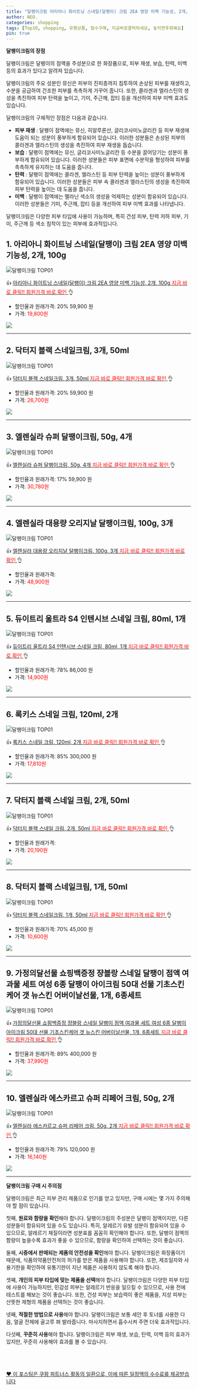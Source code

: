```yaml
---
title: "달팽이크림 아리아니 화이트닝 스네일(달팽이) 크림 2EA 영양 미백 기능성, 2개, 100g 필수 필요 추천 제품 비교 최저 가격 비교 장점 구매 후기 구매평"
author: NEO.
categories: shopping
tags: [Top10, shopping, 유행상품, 필수구매, 지금바로클릭하세요, 놓치면후회해요]
pin: true
---
```

**달팽이크림의 장점**

달팽이크림은 달팽이의 점액을 주성분으로 한 화장품으로, 피부 재생, 보습, 탄력, 미백 등의 효과가 있다고 알려져 있습니다.

달팽이크림의 주요 성분인 뮤신은 피부의 진피층까지 침투하여 손상된 피부를 재생하고, 수분을 공급하여 건조한 피부를 촉촉하게 가꾸어 줍니다. 또한, 콜라겐과 엘라스틴의 생성을 촉진하여 피부 탄력을 높이고, 기미, 주근깨, 잡티 등을 개선하여 피부 미백 효과도 있습니다.

달팽이크림의 구체적인 장점은 다음과 같습니다.

* **피부 재생** : 달팽이 점액에는 뮤신, 히알루론산, 글리코사미노글리칸 등 피부 재생에 도움이 되는 성분이 풍부하게 함유되어 있습니다. 이러한 성분들은 손상된 피부의 콜라겐과 엘라스틴의 생성을 촉진하여 피부 재생을 돕습니다.
* **보습** : 달팽이 점액에는 뮤신, 글리코사미노글리칸 등 수분을 끌어당기는 성분이 풍부하게 함유되어 있습니다. 이러한 성분들은 피부 표면에 수분막을 형성하여 피부를 촉촉하게 유지하는 데 도움을 줍니다.
* **탄력** : 달팽이 점액에는 콜라겐, 엘라스틴 등 피부 탄력을 높이는 성분이 풍부하게 함유되어 있습니다. 이러한 성분들은 피부 속 콜라겐과 엘라스틴의 생성을 촉진하여 피부 탄력을 높이는 데 도움을 줍니다.
* **미백** : 달팽이 점액에는 멜라닌 색소의 생성을 억제하는 성분이 함유되어 있습니다. 이러한 성분들은 기미, 주근깨, 잡티 등을 개선하여 피부 미백 효과를 나타냅니다.

달팽이크림은 다양한 피부 타입에 사용이 가능하며, 특히 건성 피부, 탄력 저하 피부, 기미, 주근깨 등 색소 침착이 있는 피부에 효과적입니다.

   

## 1. 아리아니 화이트닝 스네일(달팽이) 크림 2EA 영양 미백 기능성, 2개, 100g

![달팽이크림 TOP01](https://thumbnail6.coupangcdn.com/thumbnails/remote/490x490ex/image/vendor_inventory/290b/91f9df2acbec8cb23b9807c6d5e0f1acc0db5df3212523ac9ba5c9abe5ab.jpg)


👍 [아리아니 화이트닝 스네일(달팽이) 크림 2EA 영양 미백 기능성, 2개, 100g <font color=red> 지금 바로 클릭!! 회원가격 바로 확인 </font> ](https://link.coupang.com/re/AFFSDP?lptag=AF3617701&subid=GithubCoopas&pageKey=7473099694&traceid=V0-153&itemId=12850204976&vendorItemId=84847021756) 👌 


- 할인율과 원래가격: 20%  59,900   원
- 가격: <span style='color:red'>19,800원</span>

[![](/discount_price.png)](https://link.coupang.com/re/AFFSDP?lptag=AF3617701&subid=GithubCoopas&pageKey=7473099694&traceid=V0-153&itemId=12850204976&vendorItemId=84847021756)

---


   

## 2. 닥터지 블랙 스네일크림, 3개, 50ml

![달팽이크림 TOP01](https://thumbnail9.coupangcdn.com/thumbnails/remote/490x490ex/image/retail/images/40fc048a-78fe-4d61-85b1-cc48d878ba0f6545159969151950245.png)


👍 [닥터지 블랙 스네일크림, 3개, 50ml <font color=red> 지금 바로 클릭!! 회원가격 바로 확인 </font> ](https://link.coupang.com/re/AFFSDP?lptag=AF3617701&subid=GithubCoopas&pageKey=7112172506&traceid=V0-153&itemId=19503737130&vendorItemId=86285370362) 👌 


- 할인율과 원래가격: 20%  59,900   원
- 가격: <span style='color:red'>26,700원</span>

[![](/discount_price.png)](https://link.coupang.com/re/AFFSDP?lptag=AF3617701&subid=GithubCoopas&pageKey=7112172506&traceid=V0-153&itemId=19503737130&vendorItemId=86285370362)

---


   

## 3. 엘렌실라 슈퍼 달팽이크림, 50g, 4개

![달팽이크림 TOP01](https://thumbnail7.coupangcdn.com/thumbnails/remote/490x490ex/image/retail/images/2282920314830458-a86fb808-4447-462e-af8b-659c3b7eaef0.jpg)


👍 [엘렌실라 슈퍼 달팽이크림, 50g, 4개 <font color=red> 지금 바로 클릭!! 회원가격 바로 확인 </font> ](https://link.coupang.com/re/AFFSDP?lptag=AF3617701&subid=GithubCoopas&pageKey=7180962146&traceid=V0-153&itemId=19168021700&vendorItemId=73417615546) 👌 


- 할인율과 원래가격: 17%  59,900   원
- 가격: <span style='color:red'>30,780원</span>

[![](/discount_price.png)](https://link.coupang.com/re/AFFSDP?lptag=AF3617701&subid=GithubCoopas&pageKey=7180962146&traceid=V0-153&itemId=19168021700&vendorItemId=73417615546)

---


   

## 4. 엘렌실라 대용량 오리지날 달팽이크림, 100g, 3개

![달팽이크림 TOP01](https://thumbnail8.coupangcdn.com/thumbnails/remote/490x490ex/image/rs_quotation_api/t3r4khmb/6f4e845db7014601a1473d250cfbafd4.jpg)


👍 [엘렌실라 대용량 오리지날 달팽이크림, 100g, 3개 <font color=red> 지금 바로 클릭!! 회원가격 바로 확인 </font> ](https://link.coupang.com/re/AFFSDP?lptag=AF3617701&subid=GithubCoopas&pageKey=4783932014&traceid=V0-153&itemId=6121301426&vendorItemId=73417615433) 👌 


- 할인율과 원래가격: 
- 가격: <span style='color:red'>48,900원</span>

[![](/discount_price.png)](https://link.coupang.com/re/AFFSDP?lptag=AF3617701&subid=GithubCoopas&pageKey=4783932014&traceid=V0-153&itemId=6121301426&vendorItemId=73417615433)

---


   

## 5. 듀이트리 울트라 S4 인텐시브 스네일 크림, 80ml, 1개

![달팽이크림 TOP01](https://thumbnail7.coupangcdn.com/thumbnails/remote/490x490ex/image/retail/images/7897125141345001-03d8945d-c18c-4175-9f0f-bd17870f51e1.jpg)


👍 [듀이트리 울트라 S4 인텐시브 스네일 크림, 80ml, 1개 <font color=red> 지금 바로 클릭!! 회원가격 바로 확인 </font> ](https://link.coupang.com/re/AFFSDP?lptag=AF3617701&subid=GithubCoopas&pageKey=7655845941&traceid=V0-153&itemId=20382491317&vendorItemId=70048379871) 👌 


- 할인율과 원래가격: 78%  86,000   원
- 가격: <span style='color:red'>14,900원</span>

[![](/discount_price.png)](https://link.coupang.com/re/AFFSDP?lptag=AF3617701&subid=GithubCoopas&pageKey=7655845941&traceid=V0-153&itemId=20382491317&vendorItemId=70048379871)

---


   

## 6. 록키스 스네일 크림, 120ml, 2개

![달팽이크림 TOP01](https://thumbnail6.coupangcdn.com/thumbnails/remote/490x490ex/image/vendor_inventory/1678/abb36aafd3cf99ab1adcf8051f2175b3a5d072463717c2091348c46a2e2b.jpg)


👍 [록키스 스네일 크림, 120ml, 2개 <font color=red> 지금 바로 클릭!! 회원가격 바로 확인 </font> ](https://link.coupang.com/re/AFFSDP?lptag=AF3617701&subid=GithubCoopas&pageKey=6133820&traceid=V0-153&itemId=4148782551&vendorItemId=82417536032) 👌 


- 할인율과 원래가격: 85%  300,000   원
- 가격: <span style='color:red'>17,810원</span>

[![](/discount_price.png)](https://link.coupang.com/re/AFFSDP?lptag=AF3617701&subid=GithubCoopas&pageKey=6133820&traceid=V0-153&itemId=4148782551&vendorItemId=82417536032)

---


   

## 7. 닥터지 블랙 스네일 크림, 2개, 50ml

![달팽이크림 TOP01](https://thumbnail6.coupangcdn.com/thumbnails/remote/490x490ex/image/retail/images/d0314271-7150-4d5b-b831-602a9f1ae4f38963328785700177971.png)


👍 [닥터지 블랙 스네일 크림, 2개, 50ml <font color=red> 지금 바로 클릭!! 회원가격 바로 확인 </font> ](https://link.coupang.com/re/AFFSDP?lptag=AF3617701&subid=GithubCoopas&pageKey=7112172506&traceid=V0-153&itemId=17782673246&vendorItemId=86285370248) 👌 


- 할인율과 원래가격: 
- 가격: <span style='color:red'>20,190원</span>

[![](/discount_price.png)](https://link.coupang.com/re/AFFSDP?lptag=AF3617701&subid=GithubCoopas&pageKey=7112172506&traceid=V0-153&itemId=17782673246&vendorItemId=86285370248)

---


   

## 8. 닥터지 블랙 스네일크림, 1개, 50ml

![달팽이크림 TOP01](https://thumbnail6.coupangcdn.com/thumbnails/remote/490x490ex/image/product/image/vendoritem/2018/11/21/4086452551/1fab76b6-8afb-464b-8add-1e485bbac483.jpg)


👍 [닥터지 블랙 스네일크림, 1개, 50ml <font color=red> 지금 바로 클릭!! 회원가격 바로 확인 </font> ](https://link.coupang.com/re/AFFSDP?lptag=AF3617701&subid=GithubCoopas&pageKey=7112172506&traceid=V0-153&itemId=439209653&vendorItemId=4086452551) 👌 


- 할인율과 원래가격: 70%  45,000   원
- 가격: <span style='color:red'>10,600원</span>

[![](/discount_price.png)](https://link.coupang.com/re/AFFSDP?lptag=AF3617701&subid=GithubCoopas&pageKey=7112172506&traceid=V0-153&itemId=439209653&vendorItemId=4086452551)

---


   

## 9. 가정의달선물 쇼핑백증정 쟝블랑 스네일 달팽이 점액 여과물 세트 여성 6종 달팽이 아이크림 50대 선물 기초스킨케어 갯 뉴스킨 어버이날선물, 1개, 6종세트

![달팽이크림 TOP01](https://thumbnail7.coupangcdn.com/thumbnails/remote/490x490ex/image/vendor_inventory/b061/39bcd06a801b66766ef87d5b0ed37eb894a61ecb4fc2545f6c77c36a023e.jpg)


👍 [가정의달선물 쇼핑백증정 쟝블랑 스네일 달팽이 점액 여과물 세트 여성 6종 달팽이 아이크림 50대 선물 기초스킨케어 갯 뉴스킨 어버이날선물, 1개, 6종세트 <font color=red> 지금 바로 클릭!! 회원가격 바로 확인 </font> ](https://link.coupang.com/re/AFFSDP?lptag=AF3617701&subid=GithubCoopas&pageKey=7240950501&traceid=V0-153&itemId=18397754542&vendorItemId=71786104648) 👌 


- 할인율과 원래가격: 89%  400,000   원
- 가격: <span style='color:red'>37,990원</span>

[![](/discount_price.png)](https://link.coupang.com/re/AFFSDP?lptag=AF3617701&subid=GithubCoopas&pageKey=7240950501&traceid=V0-153&itemId=18397754542&vendorItemId=71786104648)

---


   

## 10. 엘렌실라 에스카르고 슈퍼 리페어 크림, 50g, 2개

![달팽이크림 TOP01](https://thumbnail6.coupangcdn.com/thumbnails/remote/490x490ex/image/retail/images/2286537994354631-2fc42a5b-fa48-49d2-99a4-118767a45483.jpg)


👍 [엘렌실라 에스카르고 슈퍼 리페어 크림, 50g, 2개 <font color=red> 지금 바로 클릭!! 회원가격 바로 확인 </font> ](https://link.coupang.com/re/AFFSDP?lptag=AF3617701&subid=GithubCoopas&pageKey=7180962146&traceid=V0-153&itemId=18110972221&vendorItemId=73417615556) 👌 


- 할인율과 원래가격: 79%  120,000   원
- 가격: <span style='color:red'>16,140원</span>

[![](/discount_price.png)](https://link.coupang.com/re/AFFSDP?lptag=AF3617701&subid=GithubCoopas&pageKey=7180962146&traceid=V0-153&itemId=18110972221&vendorItemId=73417615556)

---
**달팽이크림 구매 시 주의점**

달팽이크림은 최근 피부 관리 제품으로 인기를 얻고 있지만, 구매 시에는 몇 가지 주의해야 할 점이 있습니다.

첫째, **원료와 함량을 확인**해야 합니다. 달팽이크림의 주성분은 달팽이 점액이지만, 다른 성분들이 함유되어 있을 수도 있습니다. 특히, 알레르기 유발 성분이 함유되어 있을 수 있으므로, 알레르기 체질이라면 성분표를 꼼꼼히 확인해야 합니다. 또한, 달팽이 점액의 함량이 높을수록 효과가 좋을 수 있으므로, 함량을 확인하여 선택하는 것이 좋습니다.

둘째, **시중에서 판매되는 제품의 안전성을 확인**해야 합니다. 달팽이크림은 화장품이기 때문에, 식품의약품안전처의 허가를 받은 제품을 사용해야 합니다. 또한, 제조일자와 사용기한을 확인하여 유통기한이 지난 제품은 사용하지 않도록 해야 합니다.

셋째, **개인의 피부 타입에 맞는 제품을 선택**해야 합니다. 달팽이크림은 다양한 피부 타입에 사용이 가능하지만, 민감성 피부는 알레르기 반응을 일으킬 수 있으므로, 사용 전에 테스트를 해보는 것이 좋습니다. 또한, 건성 피부는 보습력이 좋은 제품을, 지성 피부는 산뜻한 제형의 제품을 선택하는 것이 좋습니다.

넷째, **적절한 방법으로 사용**해야 합니다. 달팽이크림은 보통 세안 후 토너를 사용한 다음, 얼굴 전체에 골고루 펴 발라줍니다. 마사지하면서 흡수시켜 주면 더욱 효과적입니다.

다섯째, **꾸준히 사용**해야 합니다. 달팽이크림은 피부 재생, 보습, 탄력, 미백 등의 효과가 있지만, 꾸준히 사용해야 효과를 볼 수 있습니다.<br><br><br><br><br> [ ❤  이 포스팅은 쿠팡 파트너스 활동의 일환으로, 이에 따른 일정액의 수수료를 제공받습니다](https://link.coupang.com/a/bcEFyh)